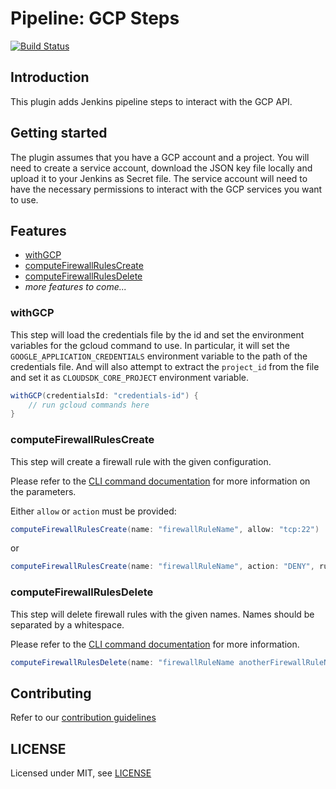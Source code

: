 # Pipeline: GCP Steps

[![Build Status](https://ci.jenkins.io/buildStatus/icon?job=Plugins/pipeline-gcp-plugin/master)](https://ci.jenkins.io/job/Plugins/job/pipeline-gcp-plugin/job/master/)

## Introduction

This plugin adds Jenkins pipeline steps to interact with the GCP API.

## Getting started

The plugin assumes that you have a GCP account and a project.
You will need to create a service account, download the JSON key file locally and upload it to your Jenkins as Secret file.
The service account will need to have the necessary permissions to interact with the GCP services you want to use.

## Features

* [withGCP](#withGCP)
* [computeFirewallRulesCreate](#computeFirewallRulesCreate)
* [computeFirewallRulesDelete](#computeFirewallRulesDelete)
* _more features to come..._

### withGCP
This step will load the credentials file by the id and set the environment variables for the gcloud command to use.
In particular, it will set the `GOOGLE_APPLICATION_CREDENTIALS` environment variable to the path of the credentials file.
And will also attempt to extract the `project_id` from the file and set it as `CLOUDSDK_CORE_PROJECT` environment variable.
```groovy
withGCP(credentialsId: "credentials-id") {
    // run gcloud commands here
}
```

### computeFirewallRulesCreate
This step will create a firewall rule with the given configuration.

Please refer to the [CLI command documentation](https://cloud.google.com/sdk/gcloud/reference/compute/firewall-rules/create) for more information on the parameters.

Either `allow` or `action` must be provided:
```groovy
computeFirewallRulesCreate(name: "firewallRuleName", allow: "tcp:22")
```
or
```groovy
computeFirewallRulesCreate(name: "firewallRuleName", action: "DENY", rules: "tcp:22")
```

### computeFirewallRulesDelete
This step will delete firewall rules with the given names.
Names should be separated by a whitespace.

Please refer to the [CLI command documentation](https://cloud.google.com/sdk/gcloud/reference/compute/firewall-rules/delete) for more information.

```groovy
computeFirewallRulesDelete(name: "firewallRuleName anotherFirewallRuleName")
```

## Contributing

Refer to our [contribution guidelines](https://github.com/jenkinsci/.github/blob/master/CONTRIBUTING.md)

## LICENSE

Licensed under MIT, see [LICENSE](LICENSE.md)

